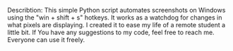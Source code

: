 Describtion:
This simple Python script automates screenshots on Windows using the "win + shift + s" hotkeys. It works as a watchdog for changes in what pixels are displaying. I created it to ease my life of a remote student a little bit. If You have any suggestions to my code, feel free to reach me. Everyone can use it freely.
